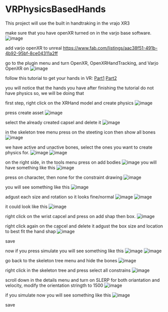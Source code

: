 # VRPhysicsBasedHands

This project will use the built in handtraking in the vrajo XR3

make sure that you have openXR turned on in the varjo base software.
![image](https://github.com/user-attachments/assets/378a791f-cecf-48e0-9d8b-b063beb60109)

add varjo openXR to unreal
https://www.fab.com/listings/aac38f51-491b-4b92-95bf-8ce04311a2ff

go to the plugin menu and turn OpenXR, OpenXRHandTracking, and Varjo OpenXR on
![image](https://github.com/user-attachments/assets/86ecbf8a-395e-4056-81fb-006add27f679)

follow this tutorial to get your hands in VR:
[Part1](https://www.youtube.com/watch?v=TPEA1GJr_kU)
[Part2](https://www.youtube.com/watch?v=xEnuephuNmw)

you will notice that the hands you have after finishing the tutorial do not have physics
so, we will be doing that 

first step, right click on the XRHand model and create physics
![image](https://github.com/user-attachments/assets/f4d04b8b-5781-4a1b-96ed-afdbbe051bbf)

press create asset
![image](https://github.com/user-attachments/assets/47b51305-d1c9-4235-91ed-d2914cd9d223)

select the already created capsel and delete it
![image](https://github.com/user-attachments/assets/1c7fa181-1422-43f1-a527-4a67354da494)

in the skeleton tree menu press on the steeting icon then show all bones
![image](https://github.com/user-attachments/assets/d25aaf7e-e38e-4b95-b8f3-6f8485b49f0a)

we have active and unactive bones, select the ones you want to create physics for.
![image](https://github.com/user-attachments/assets/40fd3ce3-bc1e-465b-92ff-02f200a44802)
![image](https://github.com/user-attachments/assets/00b76ffd-e96f-400f-8df0-d4f51b269ae3)

on the right side, in the tools menu press on add bodies
![image](https://github.com/user-attachments/assets/38ac5b3f-020f-42c3-8514-e1d472eef85e)
you will have something like this
![image](https://github.com/user-attachments/assets/fc1b6869-a425-4bc2-86bd-320e2ef219fd)

press on character, then none for the constraint drawing
![image](https://github.com/user-attachments/assets/a4f2bf79-6770-4846-8e9f-53e8abe9e7e3)

you will see something like this
![image](https://github.com/user-attachments/assets/2fbf976c-9a1d-4549-8054-a79acfda3147)

adgust each size and rotation so it looks fine/normal
![image](https://github.com/user-attachments/assets/8d2b4066-7b5a-4bff-a908-4b3cc8cd9418)
![image](https://github.com/user-attachments/assets/0aa1a915-54cc-471e-b5d5-293bc5fda49f)

it could look like this
![image](https://github.com/user-attachments/assets/cfcc5879-2784-4c18-b705-20f8104dd67b)

right click on the wrist capcel and press on add shap then box.
![image](https://github.com/user-attachments/assets/8aad26fd-7950-4107-823c-5465ca5ae1ef)

right click again on the capcel and delete it
adgust the box size and location to best fit the hand shap
![image](https://github.com/user-attachments/assets/6a337fd7-0a55-4737-8459-9261108bfe88)

save

now if you press simulate you will see something like this
![image](https://github.com/user-attachments/assets/586ab5eb-26a9-47ec-8cfd-dd828d6330d2)
![image](https://github.com/user-attachments/assets/c1157648-7a2d-4be3-be5c-1321bee39245)

go back to the skeleton tree menu and hide the bones
![image](https://github.com/user-attachments/assets/1ab1fb2f-1480-4a57-861f-bae55ed4ba5e)

right click in the skeleton tree and press select all constrains
![image](https://github.com/user-attachments/assets/faae4e9a-2d7a-4888-b124-aef803b7bf9e)

scroll down in the details menu and turn on SLERP for both oriantation and velocity, modify the orientation stringth to 1500
![image](https://github.com/user-attachments/assets/5aed3ae5-e284-493b-9cd8-ca03534065ce)

if you simulate now you will see something like this 
![image](https://github.com/user-attachments/assets/70a5a14d-43c9-4086-9a9f-2ac8cc0cf977)

save





